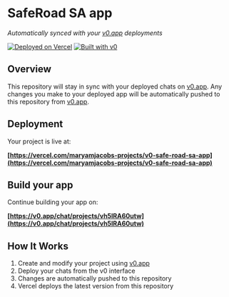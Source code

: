 # SafeRoad SA app

*Automatically synced with your [v0.app](https://v0.app) deployments*

[![Deployed on Vercel](https://img.shields.io/badge/Deployed%20on-Vercel-black?style=for-the-badge&logo=vercel)](https://vercel.com/maryamjacobs-projects/v0-safe-road-sa-app)
[![Built with v0](https://img.shields.io/badge/Built%20with-v0.app-black?style=for-the-badge)](https://v0.app/chat/projects/vh5lRA60utw)

## Overview

This repository will stay in sync with your deployed chats on [v0.app](https://v0.app).
Any changes you make to your deployed app will be automatically pushed to this repository from [v0.app](https://v0.app).

## Deployment

Your project is live at:

**[https://vercel.com/maryamjacobs-projects/v0-safe-road-sa-app](https://vercel.com/maryamjacobs-projects/v0-safe-road-sa-app)**

## Build your app

Continue building your app on:

**[https://v0.app/chat/projects/vh5lRA60utw](https://v0.app/chat/projects/vh5lRA60utw)**

## How It Works

1. Create and modify your project using [v0.app](https://v0.app)
2. Deploy your chats from the v0 interface
3. Changes are automatically pushed to this repository
4. Vercel deploys the latest version from this repository
